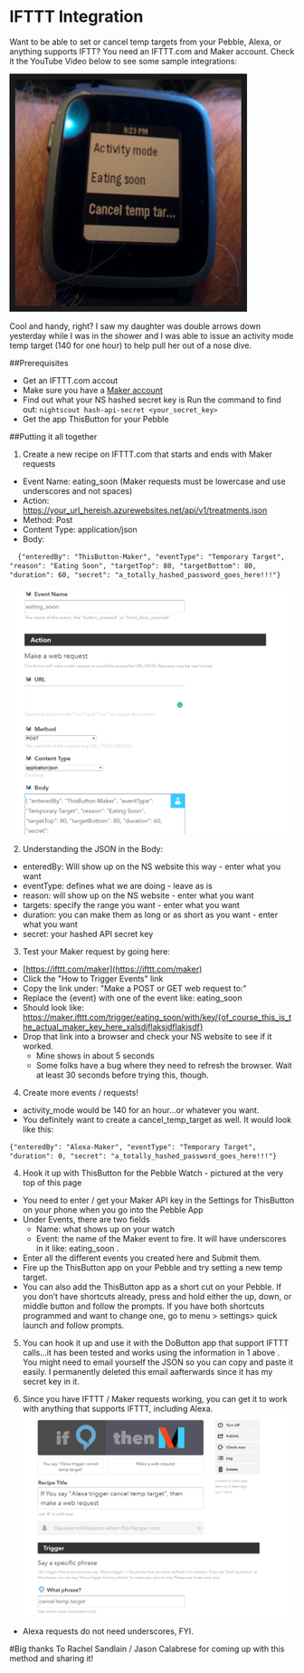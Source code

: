# IFTTT Integration

Want to be able to set or cancel temp targets from your Pebble, Alexa, or anything supports IFTT?  You need an IFTTT.com and Maker account.  Check it the YouTube Video below to see some sample integrations:

<a href="https://www.youtube.com/watch?v=0ck23JTa2Wk&feature=youtu.be" target="_blank"><img src="../../Images/PebbleTempTargets.png" alt="Pebble and OpenAps" width="400" height="400" border="10" title="Click on the hairy arm to watch how it works!" /></a>


Cool and handy, right?  I saw my daughter was double arrows down yesterday while I was in the shower and I was able to issue an activity mode temp target (140 for one hour) to help pull her out of a nose dive.

##Prerequisites
* Get an IFTTT.com accout
* Make sure you have a [Maker account](https://ifttt.com/maker)
* Find out what your NS hashed secret key is
  Run the command to find out: `nightscout hash-api-secret <your_secret_key>`
* Get the app ThisButton for your Pebble

##Putting it all together
1. Create a new recipe on IFTTT.com that starts and ends with Maker requests
  * Event Name: eating_soon (Maker requests must be lowercase and use underscores and not spaces)
  * Action:  https://your_url_hereish.azurewebsites.net/api/v1/treatments.json
  * Method: Post
  * Content Type: application/json
  * Body: 
````
  {"enteredBy": "ThisButton-Maker", "eventType": "Temporary Target", "reason": "Eating Soon", "targetTop": 80, "targetBottom": 80, "duration": 60, "secret": "a_totally_hashed_password_goes_here!!!"}
 ````
![Maker Request](../../Images/maker_request.png)

2. Understanding the JSON in the Body:
  * enteredBy: Will show up on the NS website this way - enter what you want
  * eventType: defines what we are doing - leave as is
  * reason: will show up on the NS website - enter what you want
  * targets: specify the range you want - enter what you want
  * duration: you can make them as long or as short as you want - enter what you want
  * secret: your hashed API secret key

3. Test your Maker request by going here:
  * [https://ifttt.com/maker](https://ifttt.com/maker)
  * Click the "How to Trigger Events" link
  * Copy the link under: "Make a POST or GET web request to:"
  * Replace the {event} with one of the event like: eating_soon
  * Should look like: https://maker.ifttt.com/trigger/eating_soon/with/key/{of_course_this_is_the_actual_maker_key_here_xalsdjflaksjdflakjsdf}
  * Drop that link into a browser and check your NS website to see if it worked.
    * Mine shows in about 5 seconds
    * Some folks have a bug where they need to refresh the browser.  Wait at least 30 seconds before trying this, though.

4. Create more events / requests!
  * activity_mode would be 140 for an hour...or whatever you want.  
  * You definitely want to create a cancel_temp_target as well.  It would look like this: 
````
{"enteredBy": "Alexa-Maker", "eventType": "Temporary Target", "duration": 0, "secret": "a_totally_hashed_password_goes_here!!!"}
````

4. Hook it up with ThisButton for the Pebble Watch - pictured at the very top of this page
  * You need to enter / get your Maker API key in the Settings for ThisButton on your phone when you go into the Pebble App
  * Under Events, there are two fields
     * Name: what shows up on your watch
     * Event: the name of the Maker event to fire.  It will have underscores in it like: eating_soon . 
 * Enter all the different events you created here and Submit them.
 * Fire up the ThisButton app on your Pebble and try setting a new temp target.
 * You can also add the ThisButton app as a short cut on your Pebble. If you don’t have shortcuts already, press and hold either the up, down, or middle button and follow the prompts. If you have both shortcuts programmed and want to change one, go to menu > settings> quick launch and follow prompts. 

5. You can hook it up and use it with the DoButton app that support IFTTT calls...it has been tested and works using the information in 1 above .  You might need to email yourself the JSON so you can copy and paste it easily.  I permanently deleted this email aafterwards since it has my secret key in it.

6. Since you have IFTTT / Maker requests working, you can get it to work with anything that supports IFTTT, including Alexa.
  ![Maker Request](../../Images/alexa_maker.png)
  * Alexa requests do not need underscores, FYI.
  

#Big thanks
To Rachel Sandlain / Jason Calabrese for coming up with this method and sharing it!
